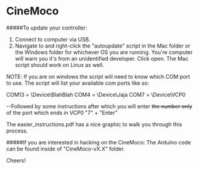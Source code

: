 CineMoco
========
#####To update your controller:
1. Connect to computer via USB.
2. Navigate to and right-click the "autoupdate" script in the Mac folder or 
the Windows folder for whichever OS you are running. You're computer will warn you it's from an unidentified developer.  Click open.   The Mac script should 
work on Linux as well.

NOTE: If you are on windows the script will need to know which COM port to use.  The script will list your available com ports like so:

COM13 = \Device\BlahBlah
COM4 = \Device\Jaja
COM7 = \Device\VCP0

--Followed by some instructions after which you will enter ~~the number only~~ of the port which ends in VCP0
"7" + "Enter"

The easier_instructions.pdf has a nice graphic to walk you through this process.

#####If you are interested in hacking on the CineMoco:
The Arduino code can be found inside of "CineMoco-vX.X" folder.

Cheers!
